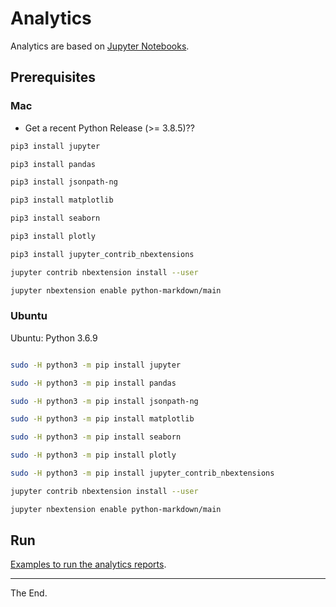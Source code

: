# Analytics

Analytics are based on [Jupyter Notebooks](https://jupyter-notebook.readthedocs.io/en/stable/notebook.html).

## Prerequisites

### Mac

  * Get a recent Python Release (>= 3.8.5)??

````bash
pip3 install jupyter

pip3 install pandas

pip3 install jsonpath-ng

pip3 install matplotlib

pip3 install seaborn

pip3 install plotly

pip3 install jupyter_contrib_nbextensions

jupyter contrib nbextension install --user

jupyter nbextension enable python-markdown/main
````

### Ubuntu

Ubuntu: Python 3.6.9

````bash

sudo -H python3 -m pip install jupyter

sudo -H python3 -m pip install pandas

sudo -H python3 -m pip install jsonpath-ng

sudo -H python3 -m pip install matplotlib

sudo -H python3 -m pip install seaborn

sudo -H python3 -m pip install plotly

sudo -H python3 -m pip install jupyter_contrib_nbextensions

jupyter contrib nbextension install --user

jupyter nbextension enable python-markdown/main

````

## Run

[Examples to run the analytics reports](./auto-run).


---
The End.
